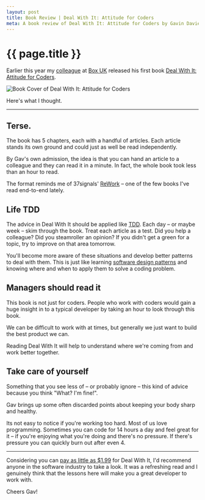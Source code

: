 ```yaml
---
layout: post
title: Book Review | Deal With It: Attitude for Coders
meta: A book review of Deal With It: Attitude for Coders by Gavin Davies
---
```


# {{ page.title }}

Earlier this year my [colleague](http://gavd.co.uk) at [Box UK](http://boxuk.com) released his first book [Deal With It: Attitude for Coders](https://leanpub.com/dealwithit).

![Book Cover of Deal With It: Attitude for Coders](https://s3.amazonaws.com/titlepages.leanpub.com/dealwithit/bookpage?1354307858)

Here's what I thought.

---

## Terse.

The book has 5 chapters, each with a handful of articles. Each article stands its own ground and could just as well be read independently.

By Gav's own admission, the idea is that you can hand an article to a colleague and they can read it in a minute. In fact, the whole book took less than an hour to read.

The format reminds me of 37signals' [ReWork](http://www.amazon.co.uk/dp/0091929784) – one of the few books I've read end-to-end lately.

## Life TDD

The advice in Deal With It should be applied like [TDD](http://en.wikipedia.org/wiki/Test-driven_development). Each day – or maybe week – skim through the book. Treat each article as a test. Did you help a colleague? Did you steamroller an opinion? If you didn't get a green for a topic, try to improve on that area tomorrow.

You'll become more aware of these situations and develop better patterns to deal with them. This is just like learning [software design patterns](http://en.wikipedia.org/wiki/Software_design_pattern) and knowing where and when to apply them to solve a coding problem.

## Managers should read it

This book is not just for coders. People who work with coders would gain a huge insight in to a typical developer by taking an hour to look through this book.

We can be difficult to work with at times, but generally we just want to build the best product we can.

Reading Deal With It will help to understand where we're coming from and work better together.

## Take care of yourself

Something that you see less of – or probably ignore – this kind of advice because you think "What? I'm fine!".

Gav brings up some often discarded points about keeping your body sharp and healthy.

Its not easy to notice if you're working too hard. Most of us love programming. Sometimes you can code for 14 hours a day and feel great for it – if you're enjoying what you're doing and there's no pressure. If there's pressure you can quickly burn out after even 4.

---

Considering you can [pay as little as $1.99](https://leanpub.com/dealwithit) for Deal With It, I'd recommend anyone in the software industry to take a look. It was a refreshing read and I genuinely think that the lessons here will make you a great developer to work with.

Cheers Gav!



